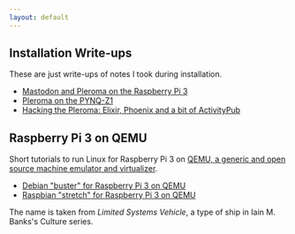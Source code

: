 ```yaml
---
layout: default
---
```


## Installation Write-ups

These are just write-ups of notes I took during installation.

* [Mastodon and Pleroma on the Raspberry Pi 3](https://github.com/wimvanderbauwhede/limited-systems/wiki/Mastodon-and-Pleroma-on-the-Raspberry-Pi-3)
* [Pleroma on the PYNQ-Z1](https://github.com/wimvanderbauwhede/limited-systems/wiki/Pleroma-on-the-PYNQ-Z1)
* [Hacking the Pleroma: Elixir, Phoenix and a bit of ActivityPub](https://github.com/wimvanderbauwhede/limited-systems/wiki/Hacking-the-Pleroma:-Elixir,-Phoenix-and-a-bit-of-ActivityPub)

## Raspberry Pi 3 on QEMU

Short tutorials to run Linux for Raspberry Pi 3 on [QEMU, a generic and open source machine emulator and virtualizer](https://www.qemu.org/).

* [Debian "buster" for Raspberry Pi 3 on QEMU](https://github.com/wimvanderbauwhede/limited-systems/wiki/Debian-%22buster%22-for-Raspberry-Pi-3-on-QEMU)
* [Raspbian "stretch" for Raspberry Pi 3 on QEMU](https://github.com/wimvanderbauwhede/limited-systems/wiki/Raspbian-%22stretch%22-for-Raspberry-Pi-3-on-QEMU)

The name is taken from _Limited Systems Vehicle_, a type of ship in Iain M. Banks's Culture series.

